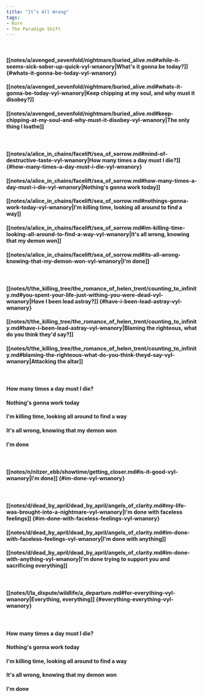 ```yaml
---
title: "It’s All Wrong"
tags:
- Korn
- The Paradigm Shift
---
```

&nbsp;
#### [[notes/a/avenged_sevenfold/nightmare/buried_alive.md#while-it-seems-sick-sober-up-quick-vyl-wnanory|What's it gonna be today?]] {#whats-it-gonna-be-today-vyl-wnanory}
#### [[notes/a/avenged_sevenfold/nightmare/buried_alive.md#whats-it-gonna-be-today-vyl-wnanory|Keep chipping at my soul, and why must it disobey?]]
#### [[notes/a/avenged_sevenfold/nightmare/buried_alive.md#keep-chipping-at-my-soul-and-why-must-it-disobey-vyl-wnanory|The only thing I loathe]]
&nbsp;
#### [[notes/a/alice_in_chains/facelift/sea_of_sorrow.md#mind-of-destructive-taste-vyl-wnanory|How many times a day must I die?]] {#how-many-times-a-day-must-i-die-vyl-wnanory}
#### [[notes/a/alice_in_chains/facelift/sea_of_sorrow.md#how-many-times-a-day-must-i-die-vyl-wnanory|Nothing's gonna work today]]
#### [[notes/a/alice_in_chains/facelift/sea_of_sorrow.md#nothings-gonna-work-today-vyl-wnanory|I'm killing time, looking all around to find a way]]
#### [[notes/a/alice_in_chains/facelift/sea_of_sorrow.md#im-killing-time-looking-all-around-to-find-a-way-vyl-wnanory|It's all wrong, knowing that my demon won]]
#### [[notes/a/alice_in_chains/facelift/sea_of_sorrow.md#its-all-wrong-knowing-that-my-demon-won-vyl-wnanory|I'm done]]
&nbsp;
#### [[notes/t/the_killing_tree/the_romance_of_helen_trent/counting_to_infinity.md#you-spent-your-life-just-withing-you-were-dead-vyl-wnanory|Have I been lead astray?]] {#have-i-been-lead-astray-vyl-wnanory}
#### [[notes/t/the_killing_tree/the_romance_of_helen_trent/counting_to_infinity.md#have-i-been-lead-astray-vyl-wnanory|Blaming the righteous, what do you think they'd say?]]
#### [[notes/t/the_killing_tree/the_romance_of_helen_trent/counting_to_infinity.md#blaming-the-righteous-what-do-you-think-theyd-say-vyl-wnanory|Attacking the altar]]
&nbsp;
#### How many times a day must I die?
#### Nothing's gonna work today
#### I'm killing time, looking all around to find a way
#### It's all wrong, knowing that my demon won
#### I'm done
&nbsp;
#### [[notes/n/nitzer_ebb/showtime/getting_closer.md#is-it-good-vyl-wnanory|I'm done]] {#im-done-vyl-wnanory}
&nbsp;
#### [[notes/d/dead_by_april/dead_by_april/angels_of_clarity.md#my-life-was-brought-into-a-nightmare-vyl-wnanory|I'm done with faceless feelings]] {#im-done-with-faceless-feelings-vyl-wnanory}
#### [[notes/d/dead_by_april/dead_by_april/angels_of_clarity.md#im-done-with-faceless-feelings-vyl-wnanory|I'm done with anything]]
#### [[notes/d/dead_by_april/dead_by_april/angels_of_clarity.md#im-done-with-anything-vyl-wnanory|I'm done trying to support you and sacrificing everything]]
&nbsp;
#### [[notes/l/la_dispute/wildlife/a_departure.md#for-everything-vyl-wnanory|Everything, everything]] {#everything-everything-vyl-wnanory}
&nbsp;
#### How many times a day must I die?
#### Nothing's gonna work today
#### I'm killing time, looking all around to find a way
#### It's all wrong, knowing that my demon won
#### I'm done
